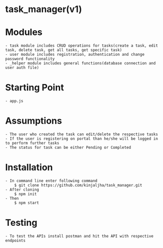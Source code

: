 # task_manager(v1)

# Modules

    - task module includes CRUD operations for tasks(create a task, edit task, delete task, get all tasks, get specific task)
    - user module includes registration, authentication and change password functionality
    - _helper module includes general functions(database connection and user auth file)

# Starting Point

    - app.js

# Assumptions

    - The user who created the task can edit/delete the respective tasks
    - If the user is registering on portal than he/she will be logged in to perform further tasks
    - The status for task can be either Pending or Completed

# Installation

    - In command line enter following command
        $ git clone https://github.com/kinjaljha/task_manager.git
    - After cloning
        $ npm init
    - Then
        $ npm start

# Testing

    - To test the APIs install postman and hit the API with respective endpoints
